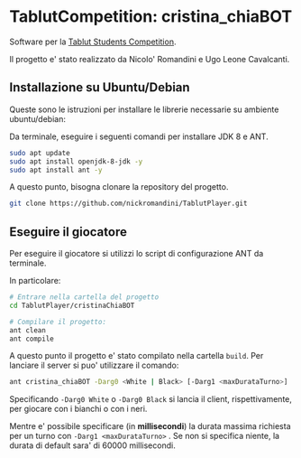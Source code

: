 # TablutCompetition: cristina_chiaBOT
Software per la [Tablut Students Competition](https://github.com/AGalassi/TablutCompetition).

Il progetto e' stato realizzato da Nicolo' Romandini e Ugo Leone Cavalcanti.

## Installazione su Ubuntu/Debian 

Queste sono le istruzioni per installare le librerie necessarie su ambiente
ubuntu/debian:

Da terminale, eseguire i seguenti comandi per installare JDK 8 e ANT.

```bash
sudo apt update
sudo apt install openjdk-8-jdk -y
sudo apt install ant -y
```

A questo punto, bisogna clonare la repository del progetto.

```bash
git clone https://github.com/nickromandini/TablutPlayer.git
```

## Eseguire il giocatore

Per eseguire il giocatore si utilizzi lo script di configurazione ANT da terminale. 

In particolare:

```bash
# Entrare nella cartella del progetto
cd TablutPlayer/cristinaChiaBOT

# Compilare il progetto:
ant clean
ant compile
```

A questo punto il progetto e' stato compilato nella cartella `build`. Per lanciare il server si puo' utilizzare il comando:

```bash
ant cristina_chiaBOT -Darg0 <White | Black> [-Darg1 <maxDurataTurno>]
```

Specificando `-Darg0 White` o `-Darg0 Black` si lancia il client, rispettivamente, per giocare con i bianchi o con i neri.

Mentre e' possibile specificare (in **millisecondi**) la durata massima richiesta per un turno con `-Darg1 <maxDurataTurno>` . Se non si specifica niente, la durata di default sara' di 60000 millisecondi.
